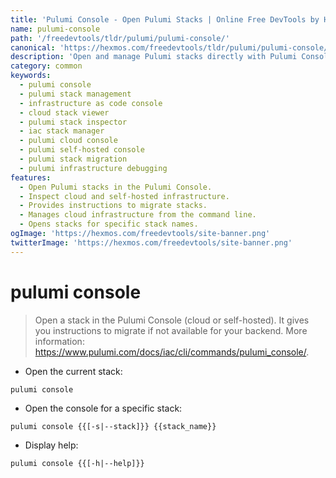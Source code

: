 ```yaml
---
title: 'Pulumi Console - Open Pulumi Stacks | Online Free DevTools by Hexmos'
name: pulumi-console
path: '/freedevtools/tldr/pulumi/pulumi-console/'
canonical: 'https://hexmos.com/freedevtools/tldr/pulumi/pulumi-console/'
description: 'Open and manage Pulumi stacks directly with Pulumi Console. Inspect infrastructure, diagnose issues, and migrate stacks easily. Free online tool, no registration required.'
category: common
keywords:
  - pulumi console
  - pulumi stack management
  - infrastructure as code console
  - cloud stack viewer
  - pulumi stack inspector
  - iac stack manager
  - pulumi cloud console
  - pulumi self-hosted console
  - pulumi stack migration
  - pulumi infrastructure debugging
features:
  - Open Pulumi stacks in the Pulumi Console.
  - Inspect cloud and self-hosted infrastructure.
  - Provides instructions to migrate stacks.
  - Manages cloud infrastructure from the command line.
  - Opens stacks for specific stack names.
ogImage: 'https://hexmos.com/freedevtools/site-banner.png'
twitterImage: 'https://hexmos.com/freedevtools/site-banner.png'
---
```


# pulumi console

> Open a stack in the Pulumi Console (cloud or self-hosted).
> It gives you instructions to migrate if not available for your backend.
> More information: <https://www.pulumi.com/docs/iac/cli/commands/pulumi_console/>.

- Open the current stack:

`pulumi console`

- Open the console for a specific stack:

`pulumi console {{[-s|--stack]}} {{stack_name}}`

- Display help:

`pulumi console {{[-h|--help]}}`
